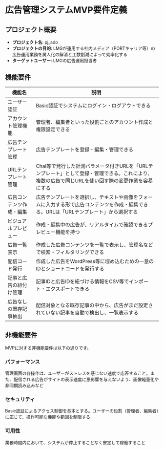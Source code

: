 # 広告管理システムMVP要件定義

## プロジェクト概要

- **プロジェクト名**: pj_ado
- **プロジェクトの目的**: LMGが運用する社内メディア（PORTキャリア等）の広告運用業務を属人化の解消と工数削減によって効率化する
- **ターゲットユーザー**: LMGの広告運用担当者

## 機能要件

| 機能名          | 説明                                                                               |
|--------------|----------------------------------------------------------------------------------|
| ユーザー認証       | Basic認証でシステムにログイン・ログアウトできる                                                       |
| アカウント管理機能    | 管理者、編集者といった役割ごとのアカウント作成と権限設定できる                                                  |
| 広告テンプレート管理   | 広告テンプレートを登録・編集・管理できる                                                             |
| URLテンプレート管理  | Chai等で発行した計測パラメータ付きURLを「URLテンプレート」として登録・管理できる。これにより、複数の広告で同じURLを使い回す際の変更作業を容易にする |
| 広告コンテンツ作成・編集 | 広告テンプレートを選択し、テキストや画像をフォームに入力する形で広告コンテンツを作成・編集できる。URLは「URLテンプレート」から選択する           |
| ビジュアルプレビュー   | 作成・編集中の広告が、リアルタイムで確認できるプレビュー機能を持つ                                                |
| 広告一覧表示       | 作成した広告コンテンツを一覧で表示し、管理名などで検索・フィルタリングできる                                           |
| 配信コード発行      | 作成した広告をWordPress等に埋め込むための一意のIDとショートコードを発行する                                      |
| 記事と広告の紐付け管理  | 記事IDと広告IDを紐づける情報をCSV等でインポート・エクスポートできる                                            |
| 広告なしの既存記事抽出  | 配信対象となる既存記事の中から、広告がまだ設定されていない記事を自動で検出し、一覧表示する                                    |

## 非機能要件

MVPに対する非機能要件は以下の通りです。

### パフォーマンス

管理画面の各操作は、ユーザーがストレスを感じない速度で応答すること。また、配信される広告がサイトの表示速度に悪影響を与えないよう、画像軽量化や非同期読み込みなど

### セキュリティ

Basic認証によるアクセス制御を基本とする。ユーザーの役割（管理者、編集者）に応じて、操作可能な機能や範囲を制限する

### 可用性

業務時間内において、システムが停止することなく安定して稼働すること
